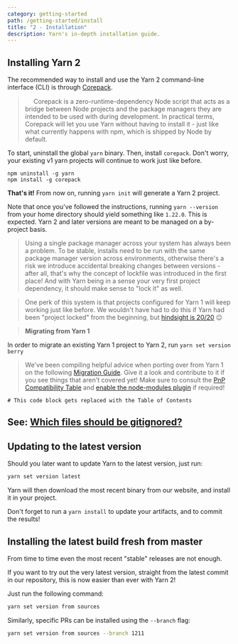 ```yaml
---
category: getting-started
path: /getting-started/install
title: "2 - Installation"
description: Yarn's in-depth installation guide.
---
```


## Installing Yarn 2

The recommended way to install and use the Yarn 2 command-line interface (CLI) is through [Corepack](https://github.com/nodejs/corepack/blob/main/README.md).

> <img src="https://github.com/nodejs/corepack/raw/main/icon.svg" height="15" /> Corepack is a zero-runtime-dependency Node script that acts as a bridge between Node projects and the package managers they are intended to be used with during development. In practical terms, Corepack will let you use Yarn without having to install it - just like what currently happens with npm, which is shipped by Node by default.
 
To start, uninstall the global `yarn` binary. Then, install `corepack`. Don't worry, your existing v1 yarn projects will continue to work just like before.

```
npm uninstall -g yarn
npm install -g corepack
```

**That's it!** From now on, running `yarn init` will generate a Yarn 2 project. 

Note that once you've followed the instructions, running `yarn --version` from your home directory should yield something like `1.22.0`. This is expected. Yarn 2 and later versions are meant to be managed on a by-project basis.

> Using a single package manager across your system has always been a problem. To be stable, installs need to be run with the same package manager version across environments, otherwise there's a risk we introduce accidental breaking changes between versions - after all, that's why the concept of lockfile was introduced in the first place! And with Yarn being in a sense your very first project dependency, it should make sense to "lock it" as well.

> One perk of this system is that projects configured for Yarn 1 will keep working just like before. We wouldn't have had to do this if Yarn had been "project locked" from the beginning, but [hindsight is 20/20](https://en.wiktionary.org/wiki/hindsight_is_20/20) 😉

> **Migrating from Yarn 1**

In order to migrate an existing Yarn 1 project to Yarn 2, run `yarn set version berry`

> We've been compiling helpful advice when porting over from Yarn 1 on the following [Migration Guide](/getting-started/migration). Give it a look and contribute to it if you see things that aren't covered yet! Make sure to consult the [PnP Compatibility Table](/features/pnp#compatibility-table) and [enable the node-modules plugin](/getting-started/migration#if-required-enable-the-node-modules-plugin) if required!

```toc
# This code block gets replaced with the Table of Contents
```

## See: [Which files should be gitignored?](/getting-started/qa#which-files-should-be-gitignored)

## Updating to the latest version

Should you later want to update Yarn to the latest version, just run:

```bash
yarn set version latest
```

Yarn will then download the most recent binary from our website, and install it in your project. 

Don't forget to run a `yarn install` to update your artifacts, and to commit the results!

## Installing the latest build fresh from master

From time to time even the most recent "stable" releases are not enough. 

If you want to try out the very latest version, straight from the latest commit in our repository, this is now easier than ever with Yarn 2! 

Just run the following command:

```bash
yarn set version from sources
```

Similarly, specific PRs can be installed using the `--branch` flag:

```bash
yarn set version from sources --branch 1211
```
